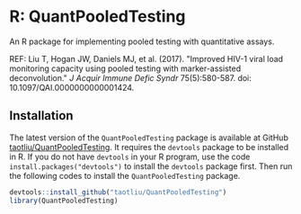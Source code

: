 # R: QuantPooledTesting
An R package for implementing pooled testing with quantitative assays. 

REF: Liu T, Hogan JW, Daniels MJ, et al. (2017). "Improved HIV-1 viral load monitoring capacity using pooled testing with marker-assisted deconvolution." *J Acquir Immune Defic Syndr* 75(5):580-587. doi: 10.1097/QAI.0000000000001424.

## Installation 

The latest version of the `QuantPooledTesting` package is available at GitHub [taotliu/QuantPooledTesting](http://github.com/taotliu/QuantPooledTesting). It requires the `devtools` package to be installed in R. If you do not have `devtools` in your R program, use the code  `install.packages("devtools")` to install the `devtools` package first. Then run the following codes to install the `QuantPooledTesting` package. 

```R
devtools::install_github("taotliu/QuantPooledTesting")
library(QuantPooledTesting)
```
